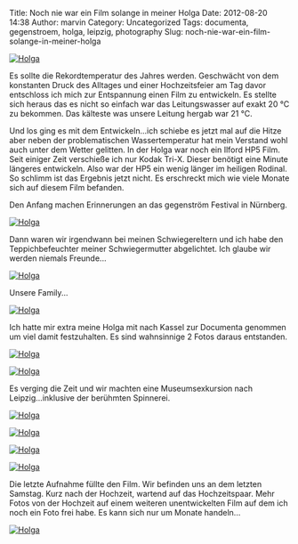 Title: Noch nie war ein Film solange in meiner Holga
Date: 2012-08-20 14:38
Author: marvin
Category: Uncategorized
Tags: documenta, gegenstroem, holga, leipzig, photography
Slug: noch-nie-war-ein-film-solange-in-meiner-holga

[![Holga](http://farm9.staticflickr.com/8285/7822476052_9d48767943_c.jpg)](http://www.flickr.com/photos/marvinxsteadfast/7822476052/ "Holga by marvinxsteadfast, on Flickr, via Patr")

Es sollte die Rekordtemperatur des Jahres werden. Geschwächt von dem
konstanten Druck des Alltages und einer Hochzeitsfeier am Tag davor
entschloss ich mich zur Entspannung einen Film zu entwickeln. Es stellte
sich heraus das es nicht so einfach war das Leitungswasser auf exakt 20
°C zu bekommen. Das kälteste was unsere Leitung hergab war 21 °C.

Und los ging es mit dem Entwickeln...ich schiebe es jetzt mal auf die
Hitze aber neben der problematischen Wassertemperatur hat mein Verstand
wohl auch unter dem Wetter gelitten. In der Holga war noch ein Ilford
HP5 Film. Seit einiger Zeit verschieße ich nur Kodak Tri-X. Dieser
benötigt eine Minute längeres entwickeln. Also war der HP5 ein wenig
länger im heiligen Rodinal. So schlimm ist das Ergebnis jetzt nicht. Es
erschreckt mich wie viele Monate sich auf diesem Film befanden.

Den Anfang machen Erinnerungen an das gegenström Festival in Nürnberg.

[![Holga](http://farm9.staticflickr.com/8435/7822482774_9a0465c35b_c.jpg)](http://www.flickr.com/photos/marvinxsteadfast/7822482774/ "Holga by marvinxsteadfast, on Flickr, via Patr")

Dann waren wir irgendwann bei meinen Schwiegereltern und ich habe den
Teppichbefeuchter meiner Schwiegermutter abgelichtet. Ich glaube wir
werden niemals Freunde...

[![Holga](http://farm9.staticflickr.com/8421/7822479576_020f5d8435_c.jpg)](http://www.flickr.com/photos/marvinxsteadfast/7822479576/ "Holga by marvinxsteadfast, on Flickr, via Patr")

Unsere Family...

[![Holga](http://farm8.staticflickr.com/7280/7822486900_c531f07d85_c.jpg)](http://www.flickr.com/photos/marvinxsteadfast/7822486900/ "Holga by marvinxsteadfast, on Flickr, via Patr")

Ich hatte mir extra meine Holga mit nach Kassel zur Documenta genommen
um viel damit festzuhalten. Es sind wahnsinnige 2 Fotos daraus
entstanden.

[![Holga](http://farm9.staticflickr.com/8434/7822489918_5796d1e93f_c.jpg)](http://www.flickr.com/photos/marvinxsteadfast/7822489918/ "Holga by marvinxsteadfast, on Flickr, via Patr")

[![Holga](http://farm8.staticflickr.com/7276/7822493458_2534ea2a60_c.jpg)](http://www.flickr.com/photos/marvinxsteadfast/7822493458/ "Holga by marvinxsteadfast, on Flickr, via Patr")

Es verging die Zeit und wir machten eine Museumsexkursion nach
Leipzig...inklusive der berühmten Spinnerei.

[![Holga](http://farm8.staticflickr.com/7126/7822496612_3b3ea22bab_c.jpg)](http://www.flickr.com/photos/marvinxsteadfast/7822496612/ "Holga by marvinxsteadfast, on Flickr, via Patr")

[![Holga](http://farm9.staticflickr.com/8302/7822499892_4bafc0fd60_c.jpg)](http://www.flickr.com/photos/marvinxsteadfast/7822499892/ "Holga by marvinxsteadfast, on Flickr, via Patr")

[![Holga](http://farm9.staticflickr.com/8424/7822472216_426d571386_c.jpg)](http://www.flickr.com/photos/marvinxsteadfast/7822472216/ "Holga by marvinxsteadfast, on Flickr, via Patr")

[![Holga](http://farm9.staticflickr.com/8437/7822502906_17d15846cf_c.jpg)](http://www.flickr.com/photos/marvinxsteadfast/7822502906/ "Holga by marvinxsteadfast, on Flickr, via Patr")

Die letzte Aufnahme füllte den Film. Wir befinden uns an dem letzten
Samstag. Kurz nach der Hochzeit, wartend auf das Hochzeitspaar. Mehr
Fotos von der Hochzeit auf einem weiteren unentwickelten Film auf dem
ich noch ein Foto frei habe. Es kann sich nur um Monate handeln...

[![Holga](http://farm9.staticflickr.com/8428/7822506548_dd9e4b49c9_c.jpg)](http://www.flickr.com/photos/marvinxsteadfast/7822506548/ "Holga by marvinxsteadfast, on Flickr, via Patr")

